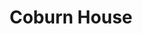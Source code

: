 ---
layout: building
title: "Coburn House"
alternative_name: 
    - "Knapp Residence"
    - "Practice House"
    - "Mary B. Welch House"
    - "Gertrude Coburn Home Management House"
built: 1888
addition:
architect:
contractor: 
razed: 
author:
rights: Public Domain
source: Iowa State University Library, University Archives
publication-date: 1980 
---